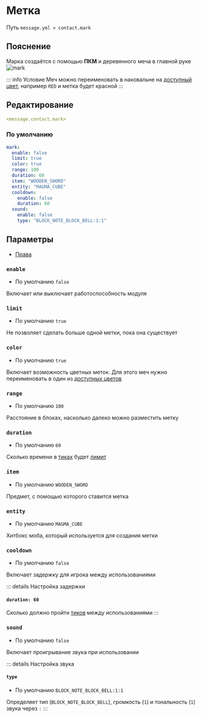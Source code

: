 # Метка
Путь `message.yml > contact.mark`

## Пояснение
Марка создаётся c помощью **ПКМ** и деревянного меча в главной руке
![mark](/mark.gif)

::: info Условие
Меч можно переименовать в наковальне на [доступный цвет](#доступные-цвета), например `RED` и метка будет красной
:::

## Редактирование
```yaml
<message.contact.mark>
```

### По умолчанию
```yaml
mark:
  enable: false
  limit: true
  color: true
  range: 100
  duration: 60
  item: "WOODEN_SWORD"
  entity: "MAGMA_CUBE"
  cooldown:
    enable: false
    duration: 60
  sound:
    enable: false
    type: "BLOCK_NOTE_BLOCK_BELL:1:1"
```

## Параметры

- [Права](/ru/permission/message/contact/mark/)

### `enable`
- По умолчанию `false`

Включает или выключает работоспособность модуля

### `limit`
- По умолчанию `true`

Не позволяет сделать больше одной метки, пока она существует

### `color`
- По умолчанию `true`

Включает возможность цветных меток. Для этого меч нужно переименовать в один из [доступных цветов](#доступные-цвета)

### `range`
- По умолчанию `100`

Расстояние в блоках, насколько далеко можно разместить метку

### `duration`
- По умолчанию `60`

Сколько времени в [тиках](https://ru.minecraft.wiki/w/%D0%A2%D0%B0%D0%BA%D1%82) будет [лимит](#limit)

### `item`
- По умолчанию `WOODEN_SWORD`

Предмет, с помощью которого ставится метка

### `entity`
- По умолчанию `MAGMA_CUBE`

Хитбокс моба, который используется для создания метки

### `cooldown`
- По умолчанию `false`

Включает задержку для игрока между использованиями

::: details Настройка задержки
#### `duration: 60`

Сколько должно пройти [тиков](https://ru.minecraft.wiki/w/%D0%A2%D0%B0%D0%BA%D1%82) между использованиями
:::

### `sound`
- По умолчанию `false`

Включает проигрывание звука при использовании

::: details Настройка звука
#### `type`
- По умолчанию `BLOCK_NOTE_BLOCK_BELL:1:1`

Определяет тип (`BLOCK_NOTE_BLOCK_BELL`), громкость (`1`) и тональность (`1`) звука через `:`
:::

<!--@include: @/ru/parts/color.md-->